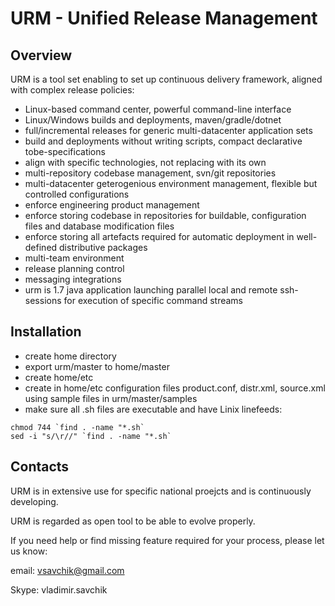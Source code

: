 # URM - Unified Release Management

## Overview

  URM is a tool set enabling to set up continuous delivery framework, aligned with complex release policies:
  - Linux-based command center, powerful command-line interface
  - Linux/Windows builds and deployments, maven/gradle/dotnet
  - full/incremental releases for generic multi-datacenter application sets
  - build and deployments without writing scripts, compact declarative tobe-specifications
  - align with specific technologies, not replacing with its own
  - multi-repository codebase management, svn/git repositories
  - multi-datacenter geterogenious environment management, flexible but controlled configurations
  - enforce engineering product management
  - enforce storing codebase in repositories for buildable, configuration files and database modification files
  - enforce storing all artefacts required for automatic deployment in well-defined distributive packages
  - multi-team environment
  - release planning control
  - messaging integrations
  - urm is 1.7 java application launching parallel local and remote ssh-sessions for execution of specific command streams
  
## Installation

  - create home directory
  - export urm/master to home/master
  - create home/etc
  - create in home/etc configuration files product.conf, distr.xml, source.xml using sample files in urm/master/samples
  - make sure all .sh files are executable and have Linix linefeeds:
  
  ```
  chmod 744 `find . -name "*.sh`
  sed -i "s/\r//" `find . -name "*.sh`
  ```

## Contacts

  URM is in extensive use for specific national proejcts and is continuously developing.
  
  URM is regarded as open tool to be able to evolve properly.
  
  If you need help or find missing feature required for your process, please let us know:
  
  email: vsavchik@gmail.com
  
  Skype: vladimir.savchik
